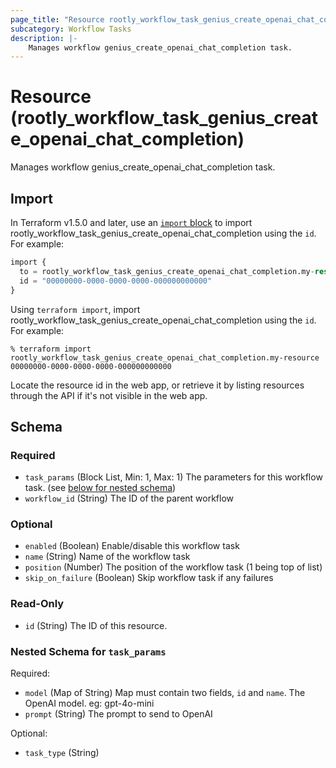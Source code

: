 ```yaml
---
page_title: "Resource rootly_workflow_task_genius_create_openai_chat_completion - terraform-provider-rootly"
subcategory: Workflow Tasks
description: |-
    Manages workflow genius_create_openai_chat_completion task.
---
```


# Resource (rootly_workflow_task_genius_create_openai_chat_completion)

Manages workflow genius_create_openai_chat_completion task.



## Import

In Terraform v1.5.0 and later, use an [`import` block](https://developer.hashicorp.com/terraform/language/import) to import rootly_workflow_task_genius_create_openai_chat_completion using the `id`. For example:

```terraform
import {
  to = rootly_workflow_task_genius_create_openai_chat_completion.my-resource
  id = "00000000-0000-0000-0000-000000000000"
}
```

Using `terraform import`, import rootly_workflow_task_genius_create_openai_chat_completion using the `id`. For example:

```console
% terraform import rootly_workflow_task_genius_create_openai_chat_completion.my-resource 00000000-0000-0000-0000-000000000000
```

Locate the resource id in the web app, or retrieve it by listing resources through the API if it's not visible in the web app.

<!-- schema generated by tfplugindocs -->
## Schema

### Required

- `task_params` (Block List, Min: 1, Max: 1) The parameters for this workflow task. (see [below for nested schema](#nestedblock--task_params))
- `workflow_id` (String) The ID of the parent workflow

### Optional

- `enabled` (Boolean) Enable/disable this workflow task
- `name` (String) Name of the workflow task
- `position` (Number) The position of the workflow task (1 being top of list)
- `skip_on_failure` (Boolean) Skip workflow task if any failures

### Read-Only

- `id` (String) The ID of this resource.

<a id="nestedblock--task_params"></a>
### Nested Schema for `task_params`

Required:

- `model` (Map of String) Map must contain two fields, `id` and `name`. The OpenAI model. eg: gpt-4o-mini
- `prompt` (String) The prompt to send to OpenAI

Optional:

- `task_type` (String)
